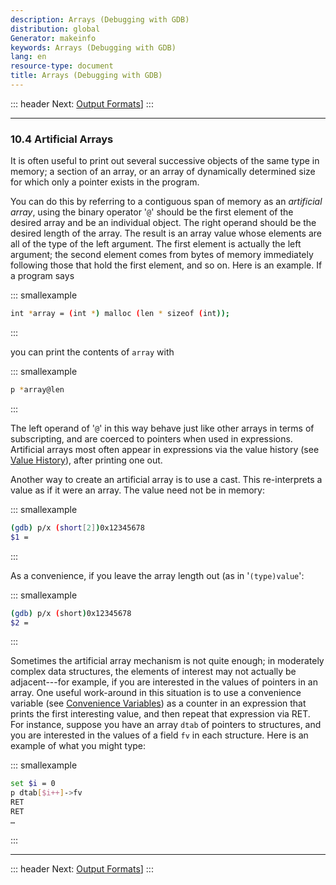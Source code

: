 ```yaml
---
description: Arrays (Debugging with GDB)
distribution: global
Generator: makeinfo
keywords: Arrays (Debugging with GDB)
lang: en
resource-type: document
title: Arrays (Debugging with GDB)
---
```

::: header
Next: [Output Formats](Output-Formats.html#Output-Formats)]
:::

---

### 10.4 Artificial Arrays

It is often useful to print out several successive objects of the same type in memory; a section of an array, or an array of dynamically determined size for which only a pointer exists in the program.

You can do this by referring to a contiguous span of memory as an *artificial array*, using the binary operator '`@`' should be the first element of the desired array and be an individual object. The right operand should be the desired length of the array. The result is an array value whose elements are all of the type of the left argument. The first element is actually the left argument; the second element comes from bytes of memory immediately following those that hold the first element, and so on. Here is an example. If a program says

::: smallexample

```bash
int *array = (int *) malloc (len * sizeof (int));
```

:::

you can print the contents of `array` with

::: smallexample

```bash
p *array@len
```

:::

The left operand of '`@`' in this way behave just like other arrays in terms of subscripting, and are coerced to pointers when used in expressions. Artificial arrays most often appear in expressions via the value history (see [Value History](Value-History.html#Value-History)), after printing one out.

Another way to create an artificial array is to use a cast. This re-interprets a value as if it were an array. The value need not be in memory:

::: smallexample

```bash
(gdb) p/x (short[2])0x12345678
$1 = 
```

:::

As a convenience, if you leave the array length out (as in '`(type)value`':

::: smallexample

```bash
(gdb) p/x (short)0x12345678
$2 = 
```

:::

Sometimes the artificial array mechanism is not quite enough; in moderately complex data structures, the elements of interest may not actually be adjacent---for example, if you are interested in the values of pointers in an array. One useful work-around in this situation is to use a convenience variable (see [Convenience Variables](Convenience-Vars.html#Convenience-Vars)) as a counter in an expression that prints the first interesting value, and then repeat that expression via RET. For instance, suppose you have an array `dtab` of pointers to structures, and you are interested in the values of a field `fv` in each structure. Here is an example of what you might type:

::: smallexample

```bash
set $i = 0
p dtab[$i++]->fv
RET
RET
…
```

:::

---

::: header
Next: [Output Formats](Output-Formats.html#Output-Formats)]
:::
